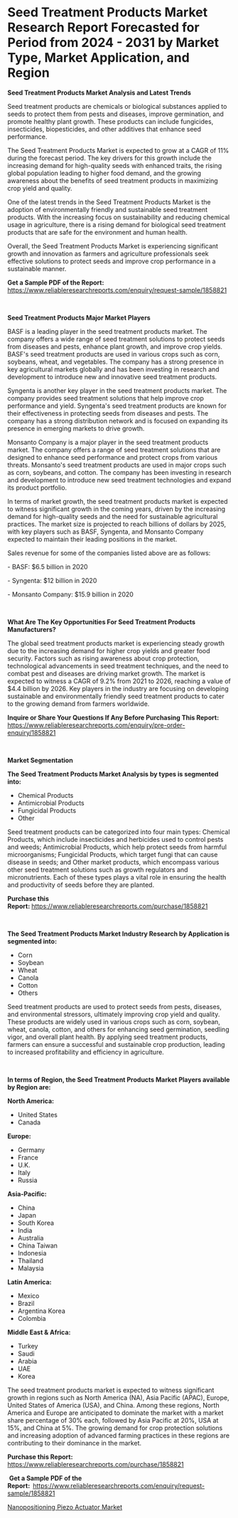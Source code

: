 <p><h1>Seed Treatment Products Market Research Report Forecasted for Period from 2024 -  2031 by Market Type, Market Application, and Region</h1></p><p><strong>Seed Treatment Products Market Analysis and Latest Trends</strong></p>
<p><p>Seed treatment products are chemicals or biological substances applied to seeds to protect them from pests and diseases, improve germination, and promote healthy plant growth. These products can include fungicides, insecticides, biopesticides, and other additives that enhance seed performance.</p><p>The Seed Treatment Products Market is expected to grow at a CAGR of 11% during the forecast period. The key drivers for this growth include the increasing demand for high-quality seeds with enhanced traits, the rising global population leading to higher food demand, and the growing awareness about the benefits of seed treatment products in maximizing crop yield and quality.</p><p>One of the latest trends in the Seed Treatment Products Market is the adoption of environmentally friendly and sustainable seed treatment products. With the increasing focus on sustainability and reducing chemical usage in agriculture, there is a rising demand for biological seed treatment products that are safe for the environment and human health.</p><p>Overall, the Seed Treatment Products Market is experiencing significant growth and innovation as farmers and agriculture professionals seek effective solutions to protect seeds and improve crop performance in a sustainable manner.</p></p>
<p><strong>Get a Sample PDF of the Report:&nbsp;</strong> <a href="https://www.reliableresearchreports.com/enquiry/request-sample/1858821">https://www.reliableresearchreports.com/enquiry/request-sample/1858821</a></p>
<p>&nbsp;</p>
<p><strong>Seed Treatment Products Major Market Players</strong></p>
<p><p>BASF is a leading player in the seed treatment products market. The company offers a wide range of seed treatment solutions to protect seeds from diseases and pests, enhance plant growth, and improve crop yields. BASF's seed treatment products are used in various crops such as corn, soybeans, wheat, and vegetables. The company has a strong presence in key agricultural markets globally and has been investing in research and development to introduce new and innovative seed treatment products.</p><p>Syngenta is another key player in the seed treatment products market. The company provides seed treatment solutions that help improve crop performance and yield. Syngenta's seed treatment products are known for their effectiveness in protecting seeds from diseases and pests. The company has a strong distribution network and is focused on expanding its presence in emerging markets to drive growth.</p><p>Monsanto Company is a major player in the seed treatment products market. The company offers a range of seed treatment solutions that are designed to enhance seed performance and protect crops from various threats. Monsanto's seed treatment products are used in major crops such as corn, soybeans, and cotton. The company has been investing in research and development to introduce new seed treatment technologies and expand its product portfolio.</p><p>In terms of market growth, the seed treatment products market is expected to witness significant growth in the coming years, driven by the increasing demand for high-quality seeds and the need for sustainable agricultural practices. The market size is projected to reach billions of dollars by 2025, with key players such as BASF, Syngenta, and Monsanto Company expected to maintain their leading positions in the market.</p><p>Sales revenue for some of the companies listed above are as follows:</p><p>- BASF: $6.5 billion in 2020</p><p>- Syngenta: $12 billion in 2020</p><p>- Monsanto Company: $15.9 billion in 2020</p></p>
<p>&nbsp;</p>
<p><strong>What Are The Key Opportunities For Seed Treatment Products Manufacturers?</strong></p>
<p><p>The global seed treatment products market is experiencing steady growth due to the increasing demand for higher crop yields and greater food security. Factors such as rising awareness about crop protection, technological advancements in seed treatment techniques, and the need to combat pest and diseases are driving market growth. The market is expected to witness a CAGR of 9.2% from 2021 to 2026, reaching a value of $4.4 billion by 2026. Key players in the industry are focusing on developing sustainable and environmentally friendly seed treatment products to cater to the growing demand from farmers worldwide.</p></p>
<p><strong>Inquire or Share Your Questions If Any Before Purchasing This Report:</strong> <a href="https://www.reliableresearchreports.com/enquiry/pre-order-enquiry/1858821">https://www.reliableresearchreports.com/enquiry/pre-order-enquiry/1858821</a></p>
<p>&nbsp;</p>
<p><strong>Market Segmentation</strong></p>
<p><strong>The Seed Treatment Products Market Analysis by types is segmented into:</strong></p>
<p><ul><li>Chemical Products</li><li>Antimicrobial Products</li><li>Fungicidal Products</li><li>Other</li></ul></p>
<p><p>Seed treatment products can be categorized into four main types: Chemical Products, which include insecticides and herbicides used to control pests and weeds; Antimicrobial Products, which help protect seeds from harmful microorganisms; Fungicidal Products, which target fungi that can cause disease in seeds; and Other market products, which encompass various other seed treatment solutions such as growth regulators and micronutrients. Each of these types plays a vital role in ensuring the health and productivity of seeds before they are planted.</p></p>
<p><strong>Purchase this Report:&nbsp;</strong><a href="https://www.reliableresearchreports.com/purchase/1858821">https://www.reliableresearchreports.com/purchase/1858821</a></p>
<p>&nbsp;</p>
<p><strong>The Seed Treatment Products Market Industry Research by Application is segmented into:</strong></p>
<p><ul><li>Corn</li><li>Soybean</li><li>Wheat</li><li>Canola</li><li>Cotton</li><li>Others</li></ul></p>
<p><p>Seed treatment products are used to protect seeds from pests, diseases, and environmental stressors, ultimately improving crop yield and quality. These products are widely used in various crops such as corn, soybean, wheat, canola, cotton, and others for enhancing seed germination, seedling vigor, and overall plant health. By applying seed treatment products, farmers can ensure a successful and sustainable crop production, leading to increased profitability and efficiency in agriculture.</p></p>
<p>&nbsp;</p>
<p><strong>In terms of Region, the Seed Treatment Products Market Players available by Region are:</strong></p>
<p>
    <p> <strong> North America: </strong>
        <ul>
            <li>United States</li>
            <li>Canada</li>
        </ul>
        </p> 
    <p> <strong> Europe: </strong>
        <ul>
            <li>Germany</li>
            <li>France</li>
            <li>U.K.</li>
            <li>Italy</li>
            <li>Russia</li>
        </ul>
        </p> 
    <p> <strong> Asia-Pacific: </strong>
        <ul>
            <li>China</li>
            <li>Japan</li>
            <li>South Korea</li>
            <li>India</li>
            <li>Australia</li>
            <li>China Taiwan</li>
            <li>Indonesia</li>
            <li>Thailand</li>
            <li>Malaysia</li>
        </ul>
        </p> 
    <p> <strong> Latin America: </strong>
        <ul>
            <li>Mexico</li>
            <li>Brazil</li>
            <li>Argentina Korea</li>
            <li>Colombia</li>
        </ul>
        </p> 
    <p> <strong> Middle East & Africa: </strong>
        <ul>
            <li>Turkey</li>
            <li>Saudi</li>
            <li>Arabia</li>
            <li>UAE</li>
            <li>Korea</li>
        </ul>
    </p>
    </p>
<p><p>The seed treatment products market is expected to witness significant growth in regions such as North America (NA), Asia Pacific (APAC), Europe, United States of America (USA), and China. Among these regions, North America and Europe are anticipated to dominate the market with a market share percentage of 30% each, followed by Asia Pacific at 20%, USA at 15%, and China at 5%. The growing demand for crop protection solutions and increasing adoption of advanced farming practices in these regions are contributing to their dominance in the market.</p></p>
<p><strong>Purchase this Report: </strong><a href="https://www.reliableresearchreports.com/purchase/1858821">https://www.reliableresearchreports.com/purchase/1858821</a></p>
<p>&nbsp;<strong>Get a Sample PDF of the Report:&nbsp;&nbsp;</strong><a href="https://www.reliableresearchreports.com/enquiry/request-sample/1858821">https://www.reliableresearchreports.com/enquiry/request-sample/1858821</a></p>
<p><strong></strong></p>
<p><p><a href="https://nifty-kite-d51.notion.site/Nanopositioning-Piezo-Actuator-Market-Analysis-Examines-its-Scope-on-Growth-Opportunities-and-Forec-a6c8b05361b94ce39df32b770acb2cb2">Nanopositioning Piezo Actuator Market</a></p></p>